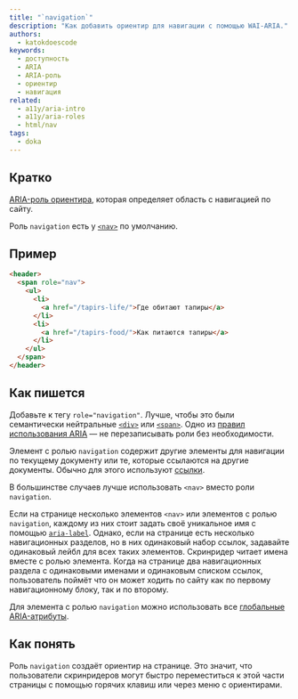 ```yaml
---
title: "`navigation`"
description: "Как добавить ориентир для навигации с помощью WAI-ARIA."
authors:
  - katokdoescode
keywords:
  - доступность
  - ARIA
  - ARIA-роль
  - ориентир
  - навигация
related:
  - a11y/aria-intro
  - a11y/aria-roles
  - html/nav
tags:
  - doka
---
```


## Кратко

[ARIA-роль ориентира](/a11y/aria-roles/#roli-orientirov), которая определяет область с навигацией по сайту.

Роль `navigation` есть у [`<nav>`](/html/nav/) по умолчанию.

## Пример

```html
<header>
  <span role="nav">
    <ul>
      <li>
        <a href="/tapirs-life/">Где обитают тапиры</a>
      </li>
      <li>
        <a href="/tapirs-food/">Как питаются тапиры</a>
      </li>
    </ul>
  </span>
</header>
```

## Как пишется

Добавьте к тегу `role="navigation"`. Лучше, чтобы это были семантически нейтральные [`<div>`](/html/div/) или [`<span>`](/html/span/). Одно из [правил использования ARIA](/a11y/aria-intro/#pravila-ispolzovaniya) — не перезаписывать роли без необходимости.

Элемент с ролью `navigation` содержит другие элементы для навигации по текущему документу или те, которые ссылаются на другие документы. Обычно для этого используют [ссылки](/html/a/).

В большинстве случаев лучше использовать `<nav>` вместо роли `navigation`.

Если на странице несколько элементов `<nav>` или элементов с ролью `navigation`, каждому из них стоит задать своё уникальное имя с помощью [`aria-label`](/a11y/aria-label/). Однако, если на странице есть несколько навигационных разделов, но в них одинаковый набор ссылок, задавайте одинаковый лейбл для всех таких элементов. Скринридер читает имена вместе с ролью элемента. Когда на странице два навигационных раздела с одинаковыми именами и одинаковым списком ссылок, пользователь поймёт что он может ходить по сайту как по первому навигационному блоку, так и по второму.

Для элемента с ролью `navigation` можно использовать все [глобальные ARIA-атрибуты](/a11y/aria-attrs/#globalnye-atributy).

## Как понять

Роль `navigation` создаёт ориентир на странице. Это значит, что пользователи скринридеров могут быстро переместиться к этой части страницы с помощью горячих клавиш или через меню с ориентирами.
